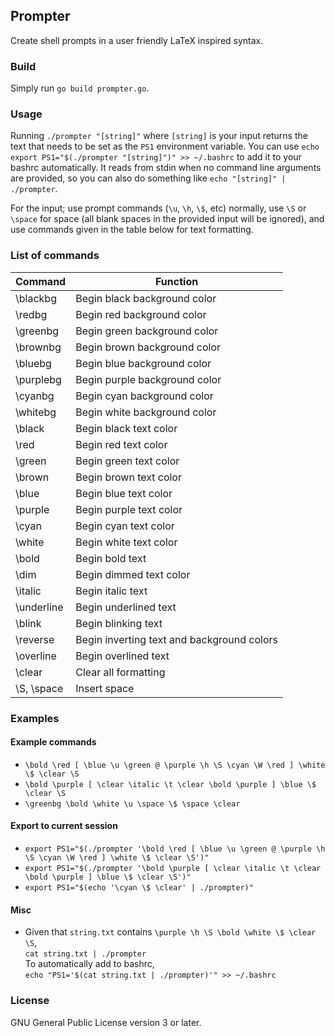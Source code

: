 ## Prompter
Create shell prompts in a user friendly LaTeX inspired syntax.

### Build
Simply run `go build prompter.go`.

### Usage
Running `./prompter "[string]"` where `[string]` is your input returns the text that needs to be set as the `PS1` environment variable. You can use `echo export PS1="$(./prompter "[string]")" >> ~/.bashrc` to add it to your bashrc automatically. It reads from stdin when no command line arguments are provided, so you can also do something like `echo "[string]" | ./prompter`.

For the input; use prompt commands (`\u`, `\h`, `\$`, etc) normally, use `\S` or `\space` for space (all blank spaces in the provided input will be ignored), and use commands given in the table below for text formatting.

### List of commands
| Command     | Function                                   |
| ----------- | ------------------------------------------ |
| \blackbg    | Begin black background color               |
| \redbg      | Begin red background color                 |
| \greenbg    | Begin green background color               |
| \brownbg    | Begin brown background color               |
| \bluebg     | Begin blue background color                |
| \purplebg   | Begin purple background color              |
| \cyanbg     | Begin cyan background color                |
| \whitebg    | Begin white background color               |
| \black      | Begin black text color                     |
| \red        | Begin red text color                       |
| \green      | Begin green text color                     |
| \brown      | Begin brown text color                     |
| \blue       | Begin blue text color                      |
| \purple     | Begin purple text color                    |
| \cyan       | Begin cyan text color                      |
| \white      | Begin white text color                     |
| \bold       | Begin bold text                            |
| \dim        | Begin dimmed text color                    |
| \italic     | Begin italic text                          |
| \underline  | Begin underlined text                      |
| \blink      | Begin blinking text                        |
| \reverse    | Begin inverting text and background colors |
| \overline   | Begin overlined text                       |
| \clear      | Clear all formatting                       |
| \S, \space  | Insert space                               |


### Examples
#### Example commands
* `\bold \red [ \blue \u \green @ \purple \h \S \cyan \W \red ] \white \$ \clear \S`
* `\bold \purple [ \clear \italic \t \clear \bold \purple ] \blue \$ \clear \S`
* `\greenbg \bold \white \u \space \$ \space \clear`
#### Export to current session
* `export PS1="$(./prompter '\bold \red [ \blue \u \green @ \purple \h \S \cyan \W \red ] \white \$ \clear \S')"`
* `export PS1="$(./prompter '\bold \purple [ \clear \italic \t \clear \bold \purple ] \blue \$ \clear \S')"`
* `export PS1="$(echo '\cyan \$ \clear' | ./prompter)"`
#### Misc
* Given that `string.txt` contains `\purple \h \S \bold \white \$ \clear \S`,  
  `cat string.txt | ./prompter`  
  To automatically add to bashrc,  
  `echo "PS1='$(cat string.txt | ./prompter)'" >> ~/.bashrc`

### License
GNU General Public License version 3 or later.